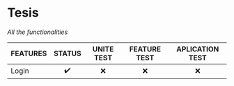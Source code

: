# Tesis

*All the functionalities*

| FEATURES | STATUS | UNITE TEST | FEATURE TEST | APLICATION TEST |
| :--- | :---: | :---: | :---: | :---: |
| Login | :heavy_check_mark: | :x: | :x: | :x: |